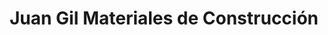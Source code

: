 ---
title: "Juan Gil Materiales de Construcción"
url: /valencia/juan-gil-materiales-de-construccion/
shop: Baustoffe
---